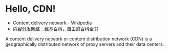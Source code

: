 # Hello, CDN!

* [Content delivery network - Wikipedia](https://en.wikipedia.org/wiki/Content_delivery_network)
* [内容分发网络 - 维基百科，自由的百科全书](https://zh.wikipedia.org/wiki/%E5%85%A7%E5%AE%B9%E5%82%B3%E9%81%9E%E7%B6%B2%E8%B7%AF)

A content delivery network or content distribution network (CDN) is a geographically distributed network of proxy servers and their data centers.

